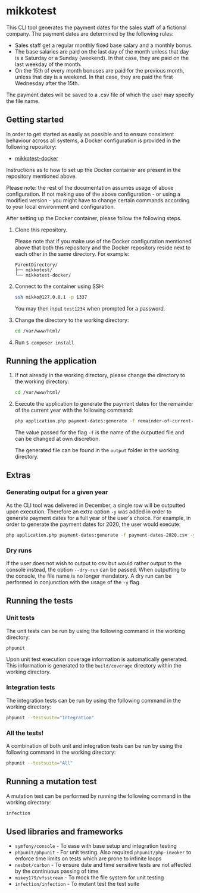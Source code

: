 # mikkotest
This CLI tool generates the payment dates for the sales staff of a fictional company. The payment dates are determined by the following rules:

* Sales staff get a regular monthly fixed base salary and a monthly bonus.
* The base salaries are paid on the last day of the month unless that day is a Saturday or a Sunday (weekend). In that case, they are paid on the last weekday of the month.
* On the 15th of every month bonuses are paid for the previous month, unless that day is a weekend. In that case, they are paid the first Wednesday after the 15th.

The payment dates will be saved to a .csv file of which the user may specify the file name.

## Getting started
In order to get started as easily as possible and to ensure consistent behaviour across all systems, a Docker configuration is provided in the following repository:
 
* [mikkotest-docker](https://github.com/ChristiaanBye/mikkotest-docker)

Instructions as to how to set up the Docker container are present in the repository mentioned above.

Please note: the rest of the documentation assumes usage of above configuration. If not making use of the above configuration - or using a modified version - you might have to change certain commands according to your local environment and configuration.

After setting up the Docker container, please follow the following steps.
1. Clone this repository. 

    Please note that if you make use of the Docker configuration mentioned above that both this repository and the Docker repository reside next to each other in the same directory. For example:
    ```
    ParentDirectory/
    ├── mikkotest/
    └── mikkotest-docker/
    ```

1. Connect to the container using SSH:
    ```sh
    ssh mikko@127.0.0.1 -p 1337
    ```
    You may then input `test1234` when prompted for a password.

1. Change the directory to the working directory:
   ```sh
   cd /var/www/html/
   ```

1. Run `$ composer install`

## Running the application
1. If not already in the working directory, please change the directory to the working directory:
    ```sh
    cd /var/www/html/
    ```

1. Execute the application to generate the payment dates for the remainder of the current year with the following command:
    ```sh
    php application.php payment-dates:generate -f remainder-of-current-year.csv
    ```
    The value passed for the flag `-f` is the name of the outputted file and can be changed at own discretion.

    The generated file can be found in the `output` folder in the working directory.

## Extras
### Generating output for a given year
As the CLI tool was delivered in December, a single row will be outputted upon execution. Therefore an extra option `-y` was added in order to generate payment dates for a full year of the user's choice. For example, in order to generate the payment dates for 2020, the user would execute:
```sh
php application.php payment-dates:generate -f payment-dates-2020.csv -y 2020
```  
### Dry runs
If the user does not wish to output to csv but would rather output to the console instead, the option `--dry-run` can be passed. When outputting to the console, the file name is no longer mandatory. A dry run can be performed in conjunction with the usage of the `-y` flag.

## Running the tests
### Unit tests
The unit tests can be run by using the following command in the working directory:
```sh
phpunit
```
Upon unit test execution coverage information is automatically generated. This information is generated to the `build/coverage` directory within the working directory.

### Integration tests
The integration tests can be run by using the following command in the working directory:
```sh
phpunit --testsuite="Integration"
```

### All the tests!
A combination of both unit and integration tests can be run by using the following command in the working directory:
```sh
phpunit --testsuite="All"
```

## Running a mutation test
A mutation test can be performed by running the following command in the working directory:
```sh
infection
```

## Used libraries and frameworks
* `symfony/console` - To ease with base setup and integration testing
* `phpunit/phpunit` - For unit testing. Also required `phpunit/php-invoker` to enforce time limits on tests which are prone to infinite loops  
* `nesbot/carbon` - To ensure date and time sensitive tests are not affected by the continuous passing of time
* `mikey179/vfsstream` - To mock the file system for unit testing
* `infection/infection` - To mutant test the test suite